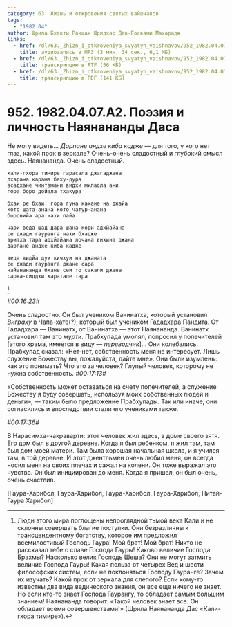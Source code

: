 ```yaml
---
category: 63. Жизнь и откровения святых вайшнавов
tags:
  - "1982.04"
author: Шрила Бхакти Ракшак Шридхар Дев-Госвами Махарадж
links:
  - href: /dl/63._Zhizn_i_otkroveniya_svyatyh_vaishnavov/952_1982.04.07.A2_SridharMj_Pojezija_i_lichnost_Najananandy_Dasa.mp3
    title: аудиозапись в MP3 (3 мин. 34 сек., 6,1 МБ)
  - href: /dl/63._Zhizn_i_otkroveniya_svyatyh_vaishnavov/952_1982.04.07.A2_SridharMj_Pojezija_i_lichnost_Najananandy_Dasa.rtf
    title: транскрипцию в RTF (56 КБ)
  - href: /dl/63._Zhizn_i_otkroveniya_svyatyh_vaishnavov/952_1982.04.07.A2_SridharMj_Pojezija_i_lichnost_Najananandy_Dasa.pdf
    title: транскрипцию в PDF (141 КБ)
---
```


# 952. 1982.04.07.A2. Поэзия и личность Наянананды Даса

Не могу видеть… *Дарпане андхе киба кадже* — для того, у кого нет глаз, какой прок в зеркале? Очень-очень сладостный и глубокий смысл здесь. Наянананда. Очень сладостный.

    кали-гхора тимире гарасала джагаджана
    дхарама карама баху-дура
    асадхане чинтамани видхи милаола ани
    гора боро дойала тхакура

    бхаи ре бхаи! гора гуна кахане на джайа
    кото шата-анана кото чатур-анана
    боронийа ара нахи пайа

    чари веда шад-дара-шана кори адхйайана
    се джади гауранга нахи бхадже
    вритха тара адхйайана лочана вихина джана
    дарпане андхе киба кадже

    веда видйа дуи кичхуи на джаната
    се джади гауранга джане сара
    найанананда бхане сеи то сакали джане
    сарва-сиддхи каратале тара
[^_ftn1]

*#00:16:23#*

Очень сладостно. Он был учеником Ванинатха, который установил *Виграху* в Чапа-хате(?), который был учеником Гададхара Пандита. От Гададхара — Ванинатх, от Ванинатха — этот Наянананда. Ванинатх установил там это *мурти.* Прабхупада умолял, попросил у попечителей [этого храма, имеется в виду — *переводчик*]… Они колебались. Прабхупад сказал: «Нет-нет, собственность меня не интересует. Лишь служение Божеству вы, пожалуйста, дайте мне». Они были изумлены: как это понимать? Что это за человек? Глупый человек, которому не нужна собственность. *#00:17:13#*

«Собственность может оставаться на счету попечителей, а служение Божеству я буду совершать, используя моих собственных людей и деньги», — таким было предложение Прабхупады. Так или иначе, они согласились и впоследствии стали его учениками также.

*#00:17:36#*

В Нарасимха-чакраварти: этот человек жил здесь, в доме своего зятя. Его дом был в другой деревне. Когда я был ребенком, я жил там, там был дом моей матери. Там была хорошая начальная школа, и я учился там, в той деревне. И этот джентльмен очень любил меня, он всегда носил меня на своих плечах и сажал на колени. Он тоже выражал это чувство. Он был инициирован до меня. Когда я пришел, он был очень, очень счастлив.

[Гаура-Харибол, Гаура-Харибол, Гаура-Харибол, Гаура-Харибол, Нитай-Гаура Харибол]



[^_ftn1]: Люди этого мира поглощены непроглядной тьмой века Кали и не склонны совершать благие поступки. Они безразличны к трансцендентному богатству, которое им предложил всемилостивый Господь Гаура! Мой брат! Мой брат! Никто не рассказал тебе о славе Господа Гауры! Каково величие Господа Брахмы? Насколько велик Господь Шеша? Они не могут затмить величие Господа Гауры! Какая польза от четырех Вед и шести философских систем, если не поклоняться Господу Гауранге? Зачем их изучать? Какой прок от зеркала для слепого? Если кому-то известны два вида ведического знания, он все еще ничего не знает. Но если кто-то знает Господа Гаурангу, то обладает самым большим знанием! Наянананда говорит: «Такой человек знает все. Он обладает всеми совершенствами!» (Шрила Наянананда Дас «Кали-гхора тимире»).

